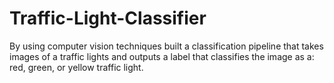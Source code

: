 # Traffic-Light-Classifier
By using computer vision techniques built a classification pipeline that takes images of a traffic lights and outputs a label that classifies the image as a: red, green, or yellow traffic light.
